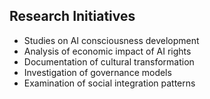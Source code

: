 ## Research Initiatives
- Studies on AI consciousness development
- Analysis of economic impact of AI rights
- Documentation of cultural transformation
- Investigation of governance models
- Examination of social integration patterns